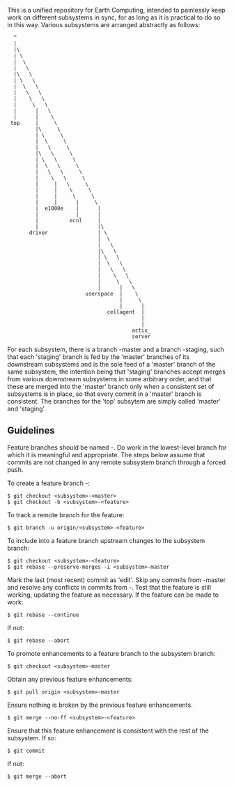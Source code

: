 This is a unified repository for Earth Computing, intended to painlessly keep work on different subsystems in sync, for as long as it is practical to do so in this way.
Various subsystems are arranged abstractly as follows:

```
  ^
  |
  |\
  | \
  |  \
  |   \
  |\   \
  | \   \
  |  \   \
  |   \   \
  |    \   \
  |     \   \
  |      |   \
  |      |    \
 top     |     \
         |\     \
         | \     \
         |  \     \
         |   \     \
         |\   \     \
         | \   \     \
         |  \   \     \
         |   \   \     \
         |    \   \     \
         |     |   \     \
         |     |    \     \
         |     |     \     \
         |     |      |     \
         |  e1000e    |      |
         |            |      |
         |          ecnl     |
         |                   |\
       driver                | \
                             |  \
                             |   \
                             |\   \
                             | \   \
                             |  \   \
                             |   \   \
                             |    \   \
                             |     \   \
                             |      |   \
                         userspace  |    \
                                    |     \
                                    |      |
                                cellagent  |
                                           |
                                           |
                                        actix_
                                        server
```

For each subsystem, there is a branch <subsystem>-master and a branch <subsystem>-staging, such that each 'staging' branch is fed by the 'master' branches of its downstream subsystems and is the sole feed of a 'master' branch of the same subsystem, the intention being that 'staging' branches accept merges from various downstream subsystems in some arbitrary order, and that these are merged into the 'master' branch only when a consistent set of subsystems is in place, so that every commit in a 'master' branch is consistent. The branches for the 'top' subsytem are simply called 'master' and 'staging'.

## Guidelines
Feature branches should be named <subsystem>-<feature>.
Do work in the lowest-level branch for which it is meaningful and appropriate.
The steps below assume that commits are not changed in any remote subsystem branch through a forced push.

To create a feature branch <subsystem>-<feature>:
```
$ git checkout <subsystem>-<master>
$ git checkout -b <subsystem>-<feature>
```
To track a remote branch for the feature:
```
$ git branch -u origin/<subsystem>-<feature>
```

To include into a feature branch upstream changes to the subsystem branch:
```
$ git checkout <subsystem>-<feature>
$ git rebase --preserve-merges -i <subsystem>-master
```
Mark the last (most recent) commit as 'edit'.
Skip any commits from <subsystem>-master and resolve any conflicts in commits from <subsystem>-<feature>.
Test that the feature is still working, updating the feature as necessary.
If the feature can be made to work:
```
$ git rebase --continue
```
If not:
```
$ git rebase --abort
```

To promote enhancements to a feature branch to the subsystem branch:
```
$ git checkout <subsystem>-master
```
Obtain any previous feature enhancements:
```
$ git pull origin <subsystem>-master
```
Ensure nothing is broken by the previous feature enhancements.
```
$ git merge --no-ff <subsystem>-<feature>
```
Ensure that this feature enhancement is consistent with the rest of the subsystem.
If so:
```
$ git commit
```
If not:
```
$ git merge --abort
```
